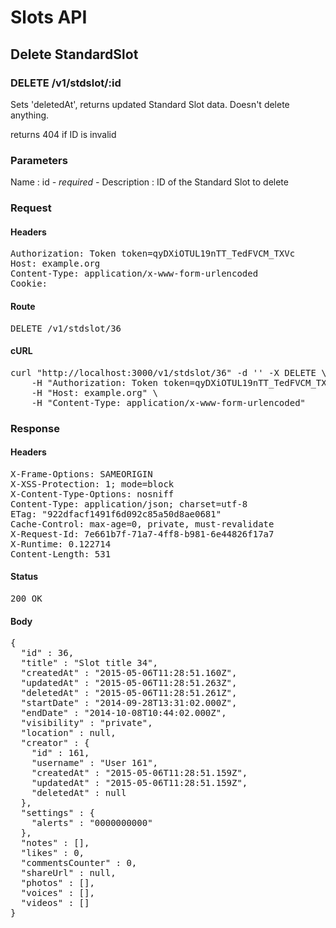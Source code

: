 # Slots API

## Delete StandardSlot

### DELETE /v1/stdslot/:id

Sets &#39;deletedAt&#39;, returns updated Standard Slot data. Doesn&#39;t delete anything.

returns 404 if ID is invalid

### Parameters

Name : id *- required -*
Description : ID of the Standard Slot to delete

### Request

#### Headers

<pre>Authorization: Token token=qyDXiOTUL19nTT_TedFVCM_TXVc
Host: example.org
Content-Type: application/x-www-form-urlencoded
Cookie: </pre>

#### Route

<pre>DELETE /v1/stdslot/36</pre>

#### cURL

<pre class="request">curl &quot;http://localhost:3000/v1/stdslot/36&quot; -d &#39;&#39; -X DELETE \
	-H &quot;Authorization: Token token=qyDXiOTUL19nTT_TedFVCM_TXVc&quot; \
	-H &quot;Host: example.org&quot; \
	-H &quot;Content-Type: application/x-www-form-urlencoded&quot;</pre>

### Response

#### Headers

<pre>X-Frame-Options: SAMEORIGIN
X-XSS-Protection: 1; mode=block
X-Content-Type-Options: nosniff
Content-Type: application/json; charset=utf-8
ETag: &quot;922dfacf1491f6d092c85a50d8ae0681&quot;
Cache-Control: max-age=0, private, must-revalidate
X-Request-Id: 7e661b7f-71a7-4ff8-b981-6e44826f17a7
X-Runtime: 0.122714
Content-Length: 531</pre>

#### Status

<pre>200 OK</pre>

#### Body

<pre>{
  "id" : 36,
  "title" : "Slot title 34",
  "createdAt" : "2015-05-06T11:28:51.160Z",
  "updatedAt" : "2015-05-06T11:28:51.263Z",
  "deletedAt" : "2015-05-06T11:28:51.261Z",
  "startDate" : "2014-09-28T13:31:02.000Z",
  "endDate" : "2014-10-08T10:44:02.000Z",
  "visibility" : "private",
  "location" : null,
  "creator" : {
    "id" : 161,
    "username" : "User 161",
    "createdAt" : "2015-05-06T11:28:51.159Z",
    "updatedAt" : "2015-05-06T11:28:51.159Z",
    "deletedAt" : null
  },
  "settings" : {
    "alerts" : "0000000000"
  },
  "notes" : [],
  "likes" : 0,
  "commentsCounter" : 0,
  "shareUrl" : null,
  "photos" : [],
  "voices" : [],
  "videos" : []
}</pre>
